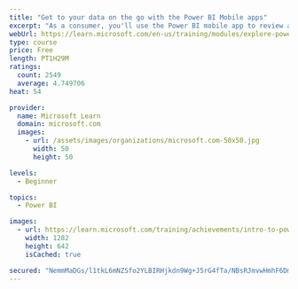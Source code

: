 ```yaml
---
title: "Get to your data on the go with the Power BI Mobile apps"
excerpt: "As a consumer, you'll use the Power BI mobile app to review and interact with the content that is available to you in the Power BI service while you're on the go. This module provides the information that you need to work effectively with the Power BI mobile apps."
webUrl: https://learn.microsoft.com/en-us/training/modules/explore-power-bi-mobile-apps/
type: course
price: Free
length: PT1H29M
ratings:
  count: 2549
  average: 4.749706
heat: 54

provider:
  name: Microsoft Learn
  domain: microsoft.com
  images:
    - url: /assets/images/organizations/microsoft.com-50x50.jpg
      width: 50
      height: 50

levels:
  - Beginner

topics:
  - Power BI

images:
  - url: https://learn.microsoft.com/training/achievements/intro-to-power-bi-mobile-apps-social.png
    width: 1282
    height: 642
    isCached: true

secured: "NemmMaDGs/l1tkL6mNZSfo2YLBIRHjkdn9Wg+J5rG4fTa/NBsRJmvwHmhF6DmLAbyYZgDWx+KhRqq+uwP+BIN0EkoX6DJlNmvDtYXyKXx0wdsesABLTkIF/5ZLOpB6Yb/hsZwhTddgwKucxySJv81Jh7WkltAupHFBfBbrjRYJX5ixa3uVcnotuRrJVaR5T6SqVU4nZk5Y275wya1ha3hokCm2/nmKnurCcvR0QpvLHjYQwXt2bgtgmvUnzT/pD7kw/2jbip7wVAAzSk1vy8txKS5JiQaoXXrKog8uF1O4yXXgPjIlf3BMDlAYVWAIlF2KIFpCPYKEz/lCamcwy3FYaFjdrreSjWdNtShRx9XEYbXyjAh5Hy7c+aFRc851KFPJZbgc96yn8+vs+drz5o4cbrTd2ANjXZz3VLEwh9nGM=;bYBEp7KrTnGM6Mgerr2G4g=="
---
```



